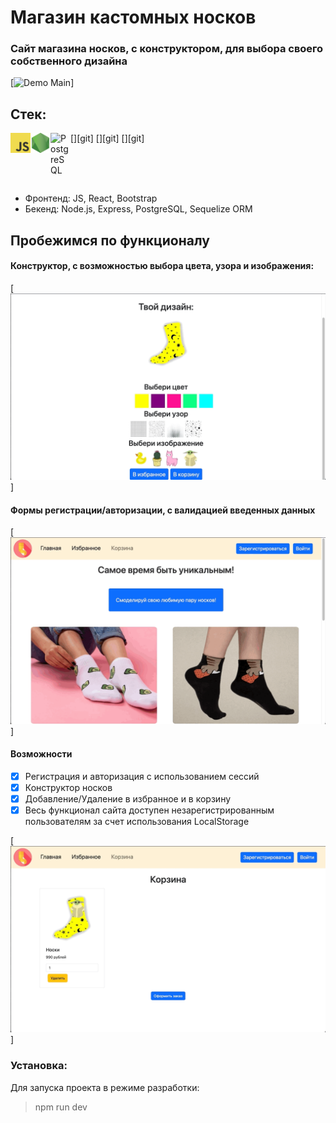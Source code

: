 # Магазин кастомных носков

### Сайт магазина носков, с конструктором, для выбора своего собственного дизайна

[![Demo Main](/readme-assets/s1.gif)]

## Стек:

[<img align="left" alt="JavaScript" width="32px" src="https://raw.githubusercontent.com/github/explore/80688e429a7d4ef2fca1e82350fe8e3517d3494d/topics/javascript/javascript.png" />][git]
[<img align="left" alt="Node.js" width="32px" src="https://raw.githubusercontent.com/github/explore/80688e429a7d4ef2fca1e82350fe8e3517d3494d/topics/nodejs/nodejs.png" />][git]
[<img align="left" alt="PostgreSQL" width="32px" src="https://img.icons8.com/color/50/000000/postgreesql.png"/>][git]

<br/>
<br/>
<br/>

- Фронтенд: JS, React, Bootstrap
- Бекенд: Node.js, Express, PostgreSQL, Sequelize ORM

## Пробежимся по функционалу

#### Конструктор, с возможностью выбора цвета, узора и изображения:

[![Demo Constructor](/readme-assets/s2.gif)]

#### Формы регистрации/авторизации, с валидацией введенных данных

[![Demo Forms](/readme-assets/s3.gif)]

#### Возможности

- [x] Регистрация и авторизация с использованием сессий
- [x] Конструктор носков
- [x] Добавление/Удаление в избранное и в корзину
- [x] Весь функционал сайта доступен незарегистрированным пользователям за счет использования LocalStorage

[![Demo Cart](/readme-assets/s4.gif)]

### Установка:

Для запуска проекта в режиме разработки:

> npm run dev
